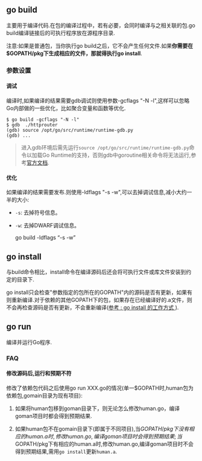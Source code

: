 ## go build

主要用于编译代码.在包的编译过程中，若有必要，会同时编译与之相关联的包.go build编译链接后的可执行程序放在源程序目录.

注意:如果是普通包，当你执行go build之后，它不会产生任何文件.如果**你需要在$GOPATH/pkg下生成相应的文件，那就得执行go install**.

### 参数设置
#### 调试
编译时,如果编译的结果需要gdb调试则使用参数-gcflags "-N -l",这样可以忽略Go内部做的一些优化，比如聚合变量和函数等优化.

    $ go build -gcflags "-N -l"
    $ gdb  ./httprouter
    (gdb) source /opt/go/src/runtime/runtime-gdb.py
    (gdb) ...
>进入gdb环境后需先运行`source /opt/go/src/runtime/runtime-gdb.py`命令以加载Go Runtime的支持，否则gdb中goroutine相关命令将无法运行,参考[官方文档](golang.org/doc/gdb).

#### 优化
如果编译的结果需要发布.则使用-ldflags "-s -w",可以去掉调试信息,减小大约一半的大小:
- `-s`: 去掉符号信息。
- `-w`: 去掉DWARF调试信息。


    go build -ldflags “-s -w”


## go install

与build命令相比，install命令在编译源码后还会将可执行文件或库文件安装到约定的目录下.

go install只会检查"参数指定的包所在的GOPATH"内的源码是否有更新，如果有则重新编译.对于依赖的其他GOPATH下的包，如果存在已经编译好的.a文件，则不会再检查源码是否有更新，不会重新编译([参考 : go install 的工作方式 ](http://blog.csdn.net/tiaotiaoyly/article/details/38517103)).

## go run

编译并运行Go程序.

### FAQ

#### 修改源码后,运行和预期不符

修改了依赖包代码之后使用go run XXX.go的情况(单一$GOPATH时,human包为依赖包,gomain目录为现有项目):

1. 如果将human包移到goman目录下，则无论怎么修改human.go，编译goman项目时都会得到预期结果.

1. 如果human包不在gomain目录下(即属于不同项目),当$GOPATH/pkg下没有相应的human.a时,修改human.go,编译goman项目时会得到预期结果;当$GOPATH/pkg下有相应的human.a时,修改human.go,编译goman项目时不会得到预期结果,需用`go install`更新`human.a`.

